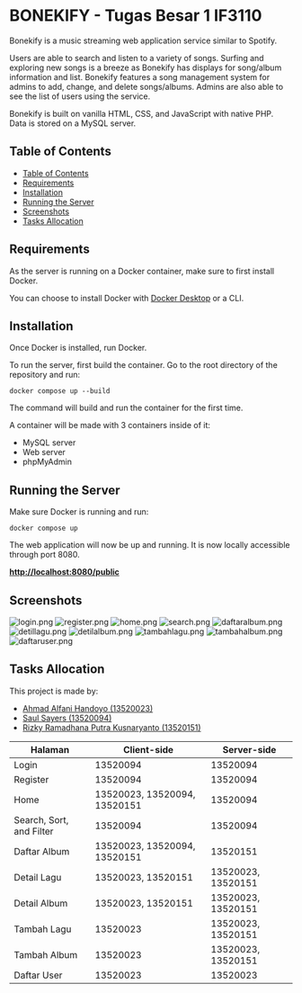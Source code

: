 # BONEKIFY - Tugas Besar 1 IF3110

Bonekify is a music streaming web application service similar to Spotify.

Users are able to search and listen to a variety of songs. Surfing and exploring new songs is a breeze as Bonekify has displays for song/album information and list. Bonekify features a song management system for admins to add, change, and delete songs/albums. Admins are also able to see the list of users using the service.

Bonekify is built on vanilla HTML, CSS, and JavaScript with native PHP. Data is stored on a MySQL server.

## Table of Contents
  - [Table of Contents](#table-of-contents)
  - [Requirements](#requirements)
  - [Installation](#installation)
  - [Running the Server](#running-the-server)
  - [Screenshots](#screenshots)
  - [Tasks Allocation](#tasks-allocation)
## Requirements
As the server is running on a Docker container, make sure to first install Docker.

You can choose to install Docker with <a href="https://www.docker.com/products/docker-desktop/">Docker Desktop</a> or a CLI.

## Installation
Once Docker is installed, run Docker.

To run the server, first build the container. Go to the root directory of the repository and run:
```
docker compose up --build
```
The command will build and run the container for the first time.

A container will be made with 3 containers inside of it:
- MySQL server
- Web server
- phpMyAdmin

## Running the Server
Make sure Docker is running and run:
```
docker compose up
```

The web application will now be up and running. It is now locally accessible through port 8080.

<b><a href="http://localhost:8080/public">http://localhost:8080/public</a></b>

## Screenshots
![login.png](./public/img/screenshots/login.png)
![register.png](./public/img/screenshots/register.png)
![home.png](./public/img/screenshots/home.png)
![search.png](./public/img/screenshots/search.png)
![daftaralbum.png](./public/img/screenshots/daftaralbum.png)
![detillagu.png](./public/img/screenshots/detillagu.png)
![detilalbum.png](./public/img/screenshots/detilalbum.png)
![tambahlagu.png](./public/img/screenshots/tambahlagu.png)
![tambahalbum.png](./public/img/screenshots/tambahalbum.png)
![daftaruser.png](./public/img/screenshots/daftaruser.png)


## Tasks Allocation
This project is made by:
- <a href="https://www.linkedin.com/in/ahmad-alfani-handoyo/"> Ahmad Alfani Handoyo (13520023)</a>
- <a href="https://www.linkedin.com/in/saulsayers/?originalSubdomain=id">Saul Sayers (13520094)</a>
- <a href="https://www.linkedin.com/in/rizky-ramadhana-putra-kusnaryanto-6037a51aa/">Rizky Ramadhana Putra Kusnaryanto (13520151)</a>

Halaman | Client-side | Server-side 
--- | --- | ---
Login | 13520094 | 13520094
Register | 13520094 |  13520094
Home | 13520023, 13520094, 13520151| 13520094
Search, Sort, and Filter | 13520094 |  13520094
Daftar Album | 13520023, 13520094, 13520151 |  13520151
Detail Lagu | 13520023, 13520151 |  13520023, 13520151
Detail Album | 13520023, 13520151 |  13520023, 13520151
Tambah Lagu | 13520023 | 13520023, 13520151
Tambah Album | 13520023 |  13520023, 13520151
Daftar User | 13520023 | 13520023  
